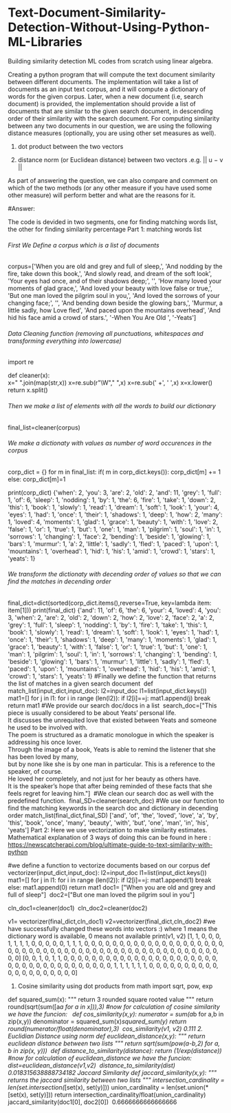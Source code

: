 # Text-Document-Similarity-Detection-Without-Using-Python-ML-Libraries
Building similarity detection ML codes from scratch using linear algebra.


Creating a python program that will compute the text document similarity between different documents. The implementation will take a list of documents as an input text corpus, and it will compute a dictionary of words for the given corpus. Later, when a new document (i.e, search document) is provided, the implementation should provide a list of documents that are similar to the given search document, in descending order of their similarity with the search document. For computing similarity between any two documents in our question, we are using the following distance measures (optionally, you are using  other set measures as well).

1. dot product between the two vectors

2. distance norm (or Euclidean distance) between two vectors .e.g. || u − v ||

As part of answering the question, we can also compare and comment on which of the two methods (or any other measure if you have used some other measure) will perform better and what are the reasons for it.





#Answer:

The code is devided in two segments, one for finding matching words list, the other for finding similarity percentage
Part 1: matching words list
###### First We Define a corpus which is a list of documents
corpus=['When you are old and grey and full of sleep,',
'And nodding by the fire, take down this book,',
'And slowly read, and dream of the soft look',
'Your eyes had once, and of their shadows deep;',
'',
'How many loved your moments of glad grace,',
'And loved your beauty with love false or true,',
'But one man loved the pilgrim soul in you,',
'And loved the sorrows of your changing face;',
'',
'And bending down beside the glowing bars,',
'Murmur, a little sadly, how Love fled',
'And paced upon the mountains overhead',
'And hid his face amid a crowd of stars.',
'-When You Are Old ',
'-Yeats']
###### Data Cleaning function (removing all punctuations, whitespaces and transforming everything into lowercase)
import re
    
def cleaner(x):   
    x=" ".join(map(str,x))
    x=re.sub(r"\W"," ",x) 
    x=re.sub(' +', ' ',x) 
    x=x.lower()
    return x.split()
###### Then we make a list of elements with all the words to build our dictionary
final_list=cleaner(corpus)
​
###### We make a dictionaty with values as number of word occurences in the corpus  
corp_dict = {}
for m in final_list:
    if( m in corp_dict.keys()):
        corp_dict[m] += 1
    else:
        corp_dict[m]=1
        
print(corp_dict)
{'when': 2, 'you': 3, 'are': 2, 'old': 2, 'and': 11, 'grey': 1, 'full': 1, 'of': 6, 'sleep': 1, 'nodding': 1, 'by': 1, 'the': 6, 'fire': 1, 'take': 1, 'down': 2, 'this': 1, 'book': 1, 'slowly': 1, 'read': 1, 'dream': 1, 'soft': 1, 'look': 1, 'your': 4, 'eyes': 1, 'had': 1, 'once': 1, 'their': 1, 'shadows': 1, 'deep': 1, 'how': 2, 'many': 1, 'loved': 4, 'moments': 1, 'glad': 1, 'grace': 1, 'beauty': 1, 'with': 1, 'love': 2, 'false': 1, 'or': 1, 'true': 1, 'but': 1, 'one': 1, 'man': 1, 'pilgrim': 1, 'soul': 1, 'in': 1, 'sorrows': 1, 'changing': 1, 'face': 2, 'bending': 1, 'beside': 1, 'glowing': 1, 'bars': 1, 'murmur': 1, 'a': 2, 'little': 1, 'sadly': 1, 'fled': 1, 'paced': 1, 'upon': 1, 'mountains': 1, 'overhead': 1, 'hid': 1, 'his': 1, 'amid': 1, 'crowd': 1, 'stars': 1, 'yeats': 1}
###### We transform the dictionaty with decending order of values so that we can find the matches in decending order 
final_dict=dict(sorted(corp_dict.items(),reverse=True, key=lambda item: item[1]))
print(final_dict)
{'and': 11, 'of': 6, 'the': 6, 'your': 4, 'loved': 4, 'you': 3, 'when': 2, 'are': 2, 'old': 2, 'down': 2, 'how': 2, 'love': 2, 'face': 2, 'a': 2, 'grey': 1, 'full': 1, 'sleep': 1, 'nodding': 1, 'by': 1, 'fire': 1, 'take': 1, 'this': 1, 'book': 1, 'slowly': 1, 'read': 1, 'dream': 1, 'soft': 1, 'look': 1, 'eyes': 1, 'had': 1, 'once': 1, 'their': 1, 'shadows': 1, 'deep': 1, 'many': 1, 'moments': 1, 'glad': 1, 'grace': 1, 'beauty': 1, 'with': 1, 'false': 1, 'or': 1, 'true': 1, 'but': 1, 'one': 1, 'man': 1, 'pilgrim': 1, 'soul': 1, 'in': 1, 'sorrows': 1, 'changing': 1, 'bending': 1, 'beside': 1, 'glowing': 1, 'bars': 1, 'murmur': 1, 'little': 1, 'sadly': 1, 'fled': 1, 'paced': 1, 'upon': 1, 'mountains': 1, 'overhead': 1, 'hid': 1, 'his': 1, 'amid': 1, 'crowd': 1, 'stars': 1, 'yeats': 1}
#Finally we define the function that returns the list of matches in a given search document
​
def match_list(input_dict,input_doc):
    l2=input_doc
    l1=list(input_dict.keys())
    mat1=[]
    for j in l1:
        for i in range (len(l2)):
            if l2[i]==j:
                mat1.append(j)
                break
​
    return mat1
#We provide our search doc/docs in a list 
​
search_doc=["This piece is usually considered to be about Yeats’ personal life.\
It discusses the unrequited love that existed between Yeats and someone he used to be involved with.\
The poem is structured as a dramatic monologue in which the speaker is addressing his once lover. \
Through the image of a book, Yeats is able to remind the listener that she has been loved by many, \
but by none like she is by one man in particular. This is a reference to the speaker, of course.\
He loved her completely, and not just for her beauty as others have. \
It is the speaker’s hope that after being reminded of these facts that she feels regret for leaving him."]
​
#We clean our search doc as well with the predefined function.
​
final_SD=cleaner(search_doc)
#We use our function to find the matching keywords in the search doc and dictionary in decending order
match_list(final_dict,final_SD)
['and',
 'of',
 'the',
 'loved',
 'love',
 'a',
 'by',
 'this',
 'book',
 'once',
 'many',
 'beauty',
 'with',
 'but',
 'one',
 'man',
 'in',
 'his',
 'yeats']
Part 2: Here we use vectorization to make similarity estimates.
Mathematical explanation of 3 ways of doing this can be found in here :
https://newscatcherapi.com/blog/ultimate-guide-to-text-similarity-with-python

#we define a function to vectorize documents based on our corpus
def vectorizer(input_dict,input_doc):
    l2=input_doc
    l1=list(input_dict.keys())
    mat1=[]
    for j in l1:
        for i in range (len(l2)):
            if l2[i]==j:
                mat1.append(1)
                break
        else:
            mat1.append(0)
    return mat1
doc1= ["When you are old and grey and full of sleep"]
​
doc2=["But one man loved the pilgrim soul in you"]
 
cln_doc1=cleaner(doc1)
​
cln_doc2=cleaner(doc2)
    
v1= vectorizer(final_dict,cln_doc1)
​
v2=vectorizer(final_dict,cln_doc2)
 #we have successfully changed these words into vectors :) where 1 means the dictionary word is available, 0 means not available
print(v1, v2)
[1, 1, 0, 0, 0, 1, 1, 1, 1, 0, 0, 0, 0, 0, 1, 1, 1, 0, 0, 0, 0, 0, 0, 0, 0, 0, 0, 0, 0, 0, 0, 0, 0, 0, 0, 0, 0, 0, 0, 0, 0, 0, 0, 0, 0, 0, 0, 0, 0, 0, 0, 0, 0, 0, 0, 0, 0, 0, 0, 0, 0, 0, 0, 0, 0, 0, 0, 0, 0] [0, 0, 1, 0, 1, 1, 0, 0, 0, 0, 0, 0, 0, 0, 0, 0, 0, 0, 0, 0, 0, 0, 0, 0, 0, 0, 0, 0, 0, 0, 0, 0, 0, 0, 0, 0, 0, 0, 0, 0, 0, 0, 0, 1, 1, 1, 1, 1, 1, 0, 0, 0, 0, 0, 0, 0, 0, 0, 0, 0, 0, 0, 0, 0, 0, 0, 0, 0, 0]
1. Cosine similarity using dot products
from math import sqrt, pow, exp
 
def squared_sum(x):
    """ return 3 rounded square rooted value """
    return round(sqrt(sum([a*a for a in x])),3)
#now for calculation of cosine similarity we have the funcion:
​
​
def cos_similarity(x,y):
    numerator = sum(a*b for a,b in zip(x,y))
    denominator = squared_sum(x)*squared_sum(y)
    return round(numerator/float(denominator),3)
​
cos_similarity(v1, v2)
0.111
2. Euclidian Distance using norm
def euclidean_distance(x,y):
    """ return euclidean distance between two lists """
    return sqrt(sum(pow(a-b,2) for a, b in zip(x, y)))
​
def distance_to_similarity(distance):
    return (1/exp(distance))
#now for calculation of euclidean_distance we have the funcion:
dist=euclidean_distance(v1,v2)
​
distance_to_similarity(dist)
0.018315638888734182
Jaccard Similarity
def jaccard_similarity(x,y):
    """ returns the jaccard similarity between two lists """
    intersection_cardinality = len(set.intersection(*[set(x), set(y)]))
    union_cardinality = len(set.union(*[set(x), set(y)]))
    return intersection_cardinality/float(union_cardinality)
​
jaccard_similarity(doc1[0], doc2[0])
​
0.6666666666666666
